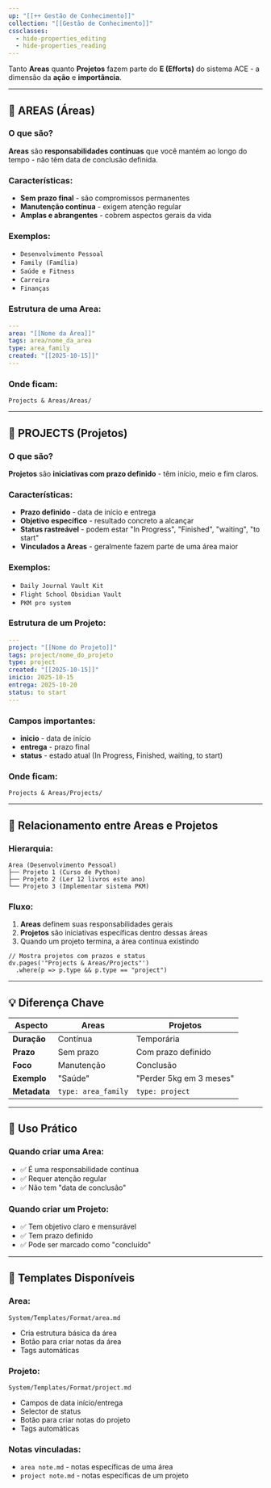```yaml
---
up: "[[++ Gestão de Conhecimento]]"
collection: "[[Gestão de Conhecimento]]"
cssclasses:
  - hide-properties_editing
  - hide-properties_reading
---
```

Tanto **Areas** quanto **Projetos** fazem parte do **E (Efforts)** do sistema ACE - a dimensão da **ação** e **importância**.

---

## 📂 **AREAS (Áreas)**

### O que são?

**Areas** são **responsabilidades contínuas** que você mantém ao longo do tempo - não têm data de conclusão definida.

### Características:

- **Sem prazo final** - são compromissos permanentes
- **Manutenção contínua** - exigem atenção regular
- **Amplas e abrangentes** - cobrem aspectos gerais da vida

### Exemplos:

- `Desenvolvimento Pessoal`
- `Family (Família)`
- `Saúde e Fitness`
- `Carreira`
- `Finanças`

### Estrutura de uma Area:

```yaml
---
area: "[[Nome da Área]]"
tags: area/nome_da_area
type: area_family
created: "[[2025-10-15]]"
---
```

### Onde ficam:

`Projects & Areas/Areas/`

---

## 🚀 **PROJECTS (Projetos)**

### O que são?

**Projetos** são **iniciativas com prazo definido** - têm início, meio e fim claros.

### Características:

- **Prazo definido** - data de início e entrega
- **Objetivo específico** - resultado concreto a alcançar
- **Status rastreável** - podem estar "In Progress", "Finished", "waiting", "to start"
- **Vinculados a Areas** - geralmente fazem parte de uma área maior

### Exemplos:

- `Daily Journal Vault Kit`
- `Flight School Obsidian Vault`
- `PKM pro system`

### Estrutura de um Projeto:

```yaml
---
project: "[[Nome do Projeto]]"
tags: project/nome_do_projeto
type: project
created: "[[2025-10-15]]"
inicio: 2025-10-15
entrega: 2025-10-20
status: to start
---
```

### Campos importantes:

- **inicio** - data de início
- **entrega** - prazo final
- **status** - estado atual (In Progress, Finished, waiting, to start)

### Onde ficam:

`Projects & Areas/Projects/`

---

## 🔗 **Relacionamento entre Areas e Projetos**

### Hierarquia:

```
Area (Desenvolvimento Pessoal)
├── Projeto 1 (Curso de Python)
├── Projeto 2 (Ler 12 livros este ano)
└── Projeto 3 (Implementar sistema PKM)
```

### Fluxo:

1. **Areas** definem suas responsabilidades gerais
2. **Projetos** são iniciativas específicas dentro dessas áreas
3. Quando um projeto termina, a área continua existindo

```dataviewjs
// Mostra projetos com prazos e status
dv.pages('"Projects & Areas/Projects"')
  .where(p => p.type && p.type == "project")
```

---

## 💡 **Diferença Chave**

|Aspecto|Areas|Projetos|
|---|---|---|
|**Duração**|Contínua|Temporária|
|**Prazo**|Sem prazo|Com prazo definido|
|**Foco**|Manutenção|Conclusão|
|**Exemplo**|"Saúde"|"Perder 5kg em 3 meses"|
|**Metadata**|`type: area_family`|`type: project`|

---

## 🎨 **Uso Prático**

### Quando criar uma Area:

- ✅ É uma responsabilidade contínua
- ✅ Requer atenção regular
- ✅ Não tem "data de conclusão"

### Quando criar um Projeto:

- ✅ Tem objetivo claro e mensurável
- ✅ Tem prazo definido
- ✅ Pode ser marcado como "concluído"

---

## 🔄 **Templates Disponíveis**

### Area:

`System/Templates/Format/area.md`

- Cria estrutura básica da área
- Botão para criar notas da área
- Tags automáticas

### Projeto:

`System/Templates/Format/project.md`

- Campos de data início/entrega
- Selector de status
- Botão para criar notas do projeto
- Tags automáticas

### Notas vinculadas:

- `area note.md` - notas específicas de uma área
- `project note.md` - notas específicas de um projeto
